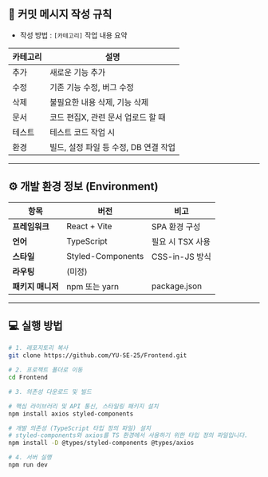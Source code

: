 ## 📝 커밋 메시지 작성 규칙

- 작성 방법 : ```[카테고리]``` 작업 내용 요약

|카테고리	|설명|
|--|--|
|추가|	새로운 기능 추가
|수정|	기존 기능 수정, 버그 수정
|삭제|	불필요한 내용 삭제, 기능 삭제
|문서|	코드 편집X, 관련 문서 업로드 할 때
|테스트|	테스트 코드 작업 시
|환경|	빌드, 설정 파일 등 수정, DB 연결 작업

---

## ⚙️ 개발 환경 정보 (Environment)

| 항목          | 버전                      | 비고                               |
| ----------- | ----------------------- | -------------------------------- |
| **프레임워크**   | React + Vite            | SPA 환경 구성                        |
| **언어**      | TypeScript              | 필요 시 TSX 사용                      |
| **스타일**     | Styled-Components       | CSS-in-JS 방식                     |
| **라우팅**     | (미정) |    |
| **패키지 매니저** | npm 또는 yarn             | package.json  |

---

## 💻 실행 방법

```bash
# 1. 레포지토리 복사
git clone https://github.com/YU-SE-25/Frontend.git

# 2. 프로젝트 폴더로 이동
cd Frontend

# 3. 의존성 다운로드 및 빌드

# 핵심 라이브러리 및 API 통신, 스타일링 패키지 설치
npm install axios styled-components

# 개발 의존성 (TypeScript 타입 정의 파일) 설치
# styled-components와 axios를 TS 환경에서 사용하기 위한 타입 정의 파일입니다.
npm install -D @types/styled-components @types/axios

# 4. 서버 실행
npm run dev
